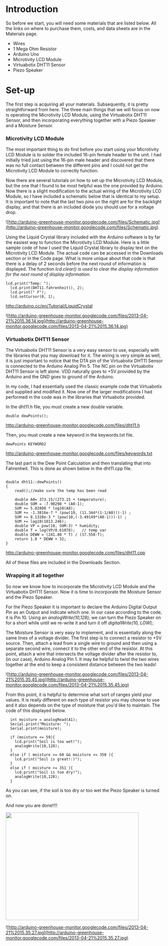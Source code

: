 # Introduction #

So before we start, you will need some materials that are listed below. All the links on where to purchase them, costs, and data sheets are in the Materials page.

  * Wires
  * 1 Mega Ohm Resistor
  * Arduino Uno
  * Microtivity LCD Module
  * Virtuabotix DHT11 Sensor
  * Piezo Speaker

# Set-up #

The first step is acquiring all your materials. Subsequently, it is pretty straightforward from here. The three main things that we will focus on now is operating the Microtivity LCD Module, using the Virtuabotix DHT11 Sensor, and then incorporating everything together with a Piezo Speaker and a Moisture Sensor.

### Microtivity LCD Module ###

The most important thing to do first before you start using your Microtivity LCD Module is to solder the included 16-pin female header to the unit. I had initially tried just using the 16-pin male header and discovered that there was no full contact between the different pins and I could not get the Microtivity LCD Module to correctly function.

Now there are several tutorials on how to set up the Microtivity LCD Module, but the one that I found to be most helpful was the one provided by Arduino. Now there is a slight modification to the actual wiring of the Microtivity LCD Module, so I have included a schematic below that is identical to my setup. It is important to note that the last two pins on the right are for the backlight display, and that there is an included diode you should use for a voltage drop.

![http://arduino-greenhouse-monitor.googlecode.com/files/Schematic.jpg](http://arduino-greenhouse-monitor.googlecode.com/files/Schematic.jpg)

Using the Liquid Crystal library included with the Arduino software is by far the easiest way to function the Microtivity LCD Module. Here is a little sample code of how I used the Liquid Crystal library to display text on the Microtivity LCD Module. The actual code can be accessed in the Downloads section or in the Code page. What is more unique about that code is that there is a delay of 2 seconds before the next round of information is displayed. The function _lcd.clear() is used to clear the display information for the next round of display information._

```
lcd.print("Temp: ");
  lcd.print(DHT11.fahrenheit(), 2);
  lcd.print(" F");
  lcd.setCursor(0, 1);
```

http://arduino.cc/en/Tutorial/LiquidCrystal

![http://arduino-greenhouse-monitor.googlecode.com/files/2013-04-21%2015.36.14.jpg](http://arduino-greenhouse-monitor.googlecode.com/files/2013-04-21%2015.36.14.jpg)

### Virtuabotix DHT11 Sensor ###

The Virtuabotix DHT11 Sensor is a very easy sensor to use, especially with the libraries that you may download for it. The wiring is very simple as well, it is just important to notice that the DTA pin of the Virtuabotix DHT11 Sensor is connected to the Arduino Analog Pin 5. The NC pin on the Virtuabotix DHT11 Sensor is left alone. VDD naturally goes to +5V provided by the Arduino and the GND goes to ground of the Arduino.

In my code, I had essentially used the classic example code that Virtuabotix and supplied and modified it. Now one of the larger modifications I had performed in the code was in the libraries that Virtuabotix provided.

In the dht11.h file, you must create a new double variable.

` double dewPoints(); `

http://arduino-greenhouse-monitor.googlecode.com/files/dht11.h

Then, you must create a new keyword in the keywords.txt file.

` dewPoints	KEYWORD2 `

http://arduino-greenhouse-monitor.googlecode.com/files/keywords.txt

The last part is the Dew Point Calculation and then translating that into Fahrenheit. This is done as shown below in the dht11.cpp file.

```

double dht11::dewPoints()
{
	read();//make sure the temp has been read

	double A0= 373.15/(273.15 + temperature);
	double SUM = -7.90298 * (A0-1);
	SUM += 5.02808 * log10(A0);
	SUM += -1.3816e-7 * (pow(10, (11.344*(1-1/A0)))-1) ;
	SUM += 8.1328e-3 * (pow(10,(-3.49149*(A0-1)))-1) ;
	SUM += log10(1013.246);
	double VP = pow(10, SUM-3) * humidity;
	double T = log(VP/0.61078);   // temp var
	double DEWW = (241.88 * T) / (17.558-T);
	return 1.8 * DEWW + 32;
}
```

http://arduino-greenhouse-monitor.googlecode.com/files/dht11.cpp

All of these files are included in the Downloads Section.

### Wrapping it all together ###

So now we know how to incorporate the Microtivity LCD Module and the Virtuabotix DHT11 Sensor. Now it is time to incorporate the Moisture Sensor and the Piezo Speaker.

For the Piezo Speaker it is important to declare the Arduino Digital Output Pin as an Output and indicate which one. In our case according to the code, it is Pin 10. Using an _analogWrite(10,128);_ we can turn the Piezo Speaker on for a short while until we re-write it and turn it off _digitalWrite(10, LOW);_.

The Moisture Sensor is very easy to implement, and is essentially along the same lines of a voltage divider. The first step is to connect a resistor to +5V source. Then, attach a lead from a single wire to ground and then using a separate second wire, connect it to the other end of the resistor. At this point, attach a wire that intersects the voltage divider after the resistor to, (in our case), Arduino Analog Pin 1. It may be helpful to twist the two wires together at the end to keep a consistent distance between the two leads!

![http://arduino-greenhouse-monitor.googlecode.com/files/2013-04-21%2015.35.45.jpg](http://arduino-greenhouse-monitor.googlecode.com/files/2013-04-21%2015.35.45.jpg)

From this point, it is helpful to determine what sort of ranges yield your values. It is really different on each type of resistor you may choose to use and it also depends on the type of moisture that you'd like to maintain. The code of this displayed below.

```
  int moisture = analogRead(A1);
  Serial.print("Moisture: ");
  Serial.print(moisture);
  
  if (moisture <= 59){
    lcd.print("Soil is too wet!");
    analogWrite(10,128);
  }
  else if ( moisture >= 60 && moisture <= 350 ){
    lcd.print("Soil is great!:)");
  }
  else if ( moisture >= 351 ){
    lcd.print("Soil is too dry!");
    analogWrite(10,128);
  }
```

As you can see, if the soil is too dry or too wet the Piezo Speaker is turned on.

And now you are done!!!!

<a href='http://www.youtube.com/watch?feature=player_embedded&v=MjGPdN2qjmk' target='_blank'><img src='http://img.youtube.com/vi/MjGPdN2qjmk/0.jpg' width='425' height=344 /></a>

![http://arduino-greenhouse-monitor.googlecode.com/files/2013-04-21%2015.35.27.jpg](http://arduino-greenhouse-monitor.googlecode.com/files/2013-04-21%2015.35.27.jpg)

